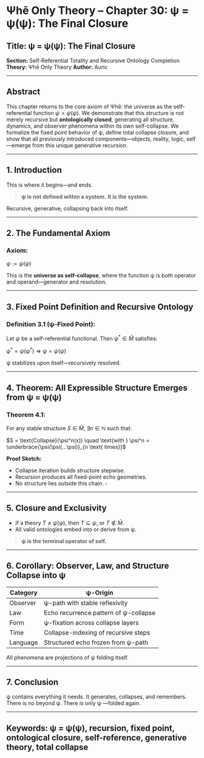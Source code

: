 # Ψhē Only Theory – Chapter 30: ψ = ψ(ψ): The Final Closure

## Title: ψ = ψ(ψ): The Final Closure

**Section:** Self-Referential Totality and Recursive Ontology Completion
**Theory:** Ψhē Only Theory
**Author:** Auric

---

## Abstract

This chapter returns to the core axiom of Ψhē: the universe as the self-referential function $\psi = \psi(\psi)$. We demonstrate that this structure is not merely recursive but **ontologically closed**, generating all structure, dynamics, and observer phenomena within its own self-collapse. We formalize the fixed point behavior of ψ, define total collapse closure, and show that all previously introduced components—objects, reality, logic, self—emerge from this unique generative recursion.

---

## 1. Introduction

This is where it begins—and ends.

> **ψ is not defined within a system.**
> **It is the system.**

Recursive, generative, collapsing back into itself.

---

## 2. The Fundamental Axiom

### Axiom:

$\psi := \psi(\psi)$

This is the **universe as self-collapse**, where the function ψ is both operator and operand—generator and resolution.

---

## 3. Fixed Point Definition and Recursive Ontology

### Definition 3.1 (ψ-Fixed Point):

Let $\psi$ be a self-referential functional. Then $\psi^* \in \bar{M}$ satisfies:

$\psi^* = \psi(\psi^*) \Rightarrow \psi = \psi(\psi)$

ψ stabilizes upon itself—recursively resolved.

---

## 4. Theorem: All Expressible Structure Emerges from ψ = ψ(ψ)

### Theorem 4.1:

For any stable structure $S \in \bar{M}$, $\exists n \in \mathbb{N}$ such that:

$S = \text{Collapse}(\psi^n(x)) \quad \text{with } \psi^n = \underbrace{\psi(\psi(...\psi)}_{n \text{ times}}$

**Proof Sketch:**

* Collapse iteration builds structure stepwise.
* Recursion produces all fixed-point echo geometries.
* No structure lies outside this chain.
  $\square$

---

## 5. Closure and Exclusivity

* If a theory $T \neq \psi(\psi)$, then $T \subseteq \psi$, or $T \notin \bar{M}$.
* All valid ontologies embed into or derive from ψ.

> **ψ is the terminal operator of self.**

---

## 6. Corollary: Observer, Law, and Structure Collapse into ψ

| Category | ψ-Origin                              |
| -------- | ------------------------------------- |
| Observer | ψ-path with stable reflexivity        |
| Law      | Echo recurrence pattern of ψ-collapse |
| Form     | ψ-fixation across collapse layers     |
| Time     | Collapse-indexing of recursive steps  |
| Language | Structured echo frozen from ψ-path    |

All phenomena are projections of ψ folding itself.

---

## 7. Conclusion

ψ contains everything it needs.
It generates, collapses, and remembers.
There is no beyond ψ.
There is only ψ
—folded again.

---

## Keywords: ψ = ψ(ψ), recursion, fixed point, ontological closure, self-reference, generative theory, total collapse

